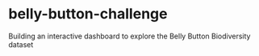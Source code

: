 # belly-button-challenge
Building an interactive dashboard to explore the Belly Button Biodiversity dataset
